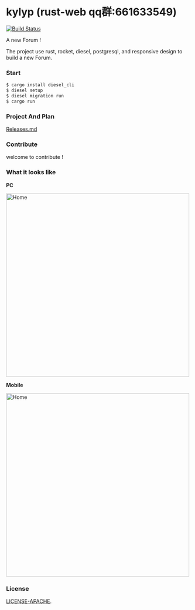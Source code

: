 # kylyp (rust-web qq群:661633549)

[![Build Status](https://travis-ci.org/ivanceras/kylyp.svg?branch=master)](https://travis-ci.org/ivanceras/kylyp)

A new Forum !

The project use rust, rocket, diesel, postgresql, and responsive design to build a new Forum.

### Start

```bash
$ cargo install diesel_cli
$ diesel setup
$ diesel migration run
$ cargo run
```
### Project And Plan
[Releases.md](https://github.com/mcux/kylyp/blob/master/Releases.md)

### Contribute
 
welcome to contribute !

### <a name="screenshots"> What it looks like </a>
**PC**

<img alt="Home" height="500" src="https://raw.githubusercontent.com/mcux/kylyp/master/public/2017-09-12%2013-59-25%E5%B1%8F%E5%B9%95%E6%88%AA%E5%9B%BE.png">


**Mobile**

<img alt="Home" height="500" src="https://raw.githubusercontent.com/mcux/kylyp/master/public/2017-09-12%2010-55-52%E5%B1%8F%E5%B9%95%E6%88%AA%E5%9B%BE.png">


### License

[LICENSE-APACHE](https://github.com/mcux/kylyp/blob/master/LICENSE).
